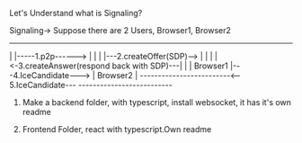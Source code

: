 Let's Understand what is Signaling?

Signaling->
Suppose there are 2 Users, Browser1, Browser2

---

| |-----1.p2p------> | |
| |---2.createOffer(SDP)--> | |
| |<-3.createAnswer(respond back with SDP)---| |
| Browser1 |---4.IceCandidate---> | Browser2 |
-------------------------<-- 5.IceCandidate--- --------------------------

1. Make a backend folder, with typescript, install websocket, it has it's own readme

2. Frontend Folder, react with typescript.Own readme
